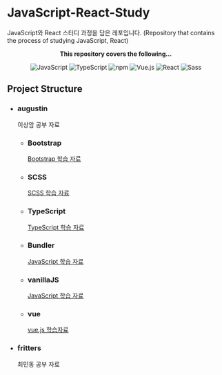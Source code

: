 # JavaScript-React-Study
JavaScript와 React 스터디 과정을 담은 레포입니다. (Repository that contains the process of studying JavaScript, React)


<div align = "center">


**This repository covers the following...**

<img alt="JavaScript" src ="https://img.shields.io/badge/JavaScript-F7DF1E.svg?&style=flat-square&logo=JavaScript&logoColor=white"/>
<img alt="TypeScript" src ="https://img.shields.io/badge/TypeScript-3178C6.svg?&style=flat-square&logo=TypeScript&logoColor=white"/>
<img alt="npm" src ="https://img.shields.io/badge/npm-CB3837.svg?&style=flat-square&logo=npm&logoColor=white"/>
<img alt="Vue.js" src ="https://img.shields.io/badge/Vue.js-4FC08D.svg?&style=flat-square&logo=Vue.js&logoColor=white"/>
<img alt="React" src ="https://img.shields.io/badge/React-61DAFB.svg?&style=flat-square&logo=React&logoColor=white"/>
<img alt="Sass" src ="https://img.shields.io/badge/Sass-CC6699.svg?&style=flat-square&logo=Sass&logoColor=white"/>

<br>

</div>

## Project Structure
- ### augustin
  이상암 공부 자료
  - ### Bootstrap
    [Bootstrap 학습 자료](./augustin/Bootstrap)
  - ### SCSS
    [SCSS 학습 자료](./augustin/SCSS)
  - ### TypeScript
    [TypeScript 학습 자료](./augustin/TypeScript)
  - ### Bundler
    [JavaScript 학습 자료](./augustin/vanillaJs/deep-dive)
  - ### vanillaJS
    [JavaScript 학습 자료](./augustin/vanillaJs/deep-dive)
  - ### vue
    [vue.js 학습자료](./augustin/vue)

- ### fritters
  최민동 공부 자료